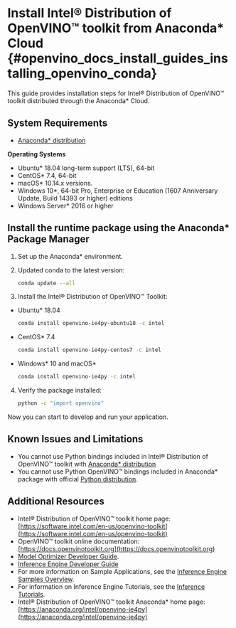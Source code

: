 # Install Intel® Distribution of OpenVINO™ toolkit from Anaconda* Cloud {#openvino_docs_install_guides_installing_openvino_conda}

This guide provides installation steps for Intel® Distribution of OpenVINO™ toolkit distributed through the Anaconda* Cloud.


## System Requirements

 - [Anaconda* distribution](https://www.anaconda.com/products/individual/)

**Operating Systems**

- Ubuntu* 18.04 long-term support (LTS), 64-bit
- CentOS* 7.4, 64-bit
- macOS* 10.14.x versions. 
- Windows 10*, 64-bit Pro, Enterprise or Education (1607 Anniversary Update, Build 14393 or higher) editions
- Windows Server* 2016 or higher



## Install the runtime package using the Anaconda* Package Manager

1. Set up the Anaconda* environment. 

2. Updated conda to the latest version:
   ```sh
   conda update --all
   ```
3. Install the Intel® Distribution of OpenVINO™ Toolkit:
 - Ubuntu* 18.04 
   ```sh
   conda install openvino-ie4py-ubuntu18 -c intel
   ```
 - CentOS* 7.4 
   ```sh
   conda install openvino-ie4py-centos7 -c intel
   ```
 - Windows* 10 and macOS*
   ```sh
   conda install openvino-ie4py -c intel
   ```
4. Verify the package installed:
   ```sh
   python -c "import openvino"
   ```
   
Now you can start to develop and run your application.


## Known Issues and Limitations

- You cannot use Python bindings included in  Intel® Distribution of OpenVINO™ toolkit  with  [Anaconda* distribution](https://www.anaconda.com/products/individual/)
- You cannot use Python OpenVINO™ bindings included in Anaconda* package with official  [Python distribution](https://https://www.python.org/).


## Additional Resources

- Intel® Distribution of OpenVINO™ toolkit home page: [https://software.intel.com/en-us/openvino-toolkit](https://software.intel.com/en-us/openvino-toolkit)
- OpenVINO™ toolkit online documentation: [https://docs.openvinotoolkit.org](https://docs.openvinotoolkit.org)
- [Model Optimizer Developer Guide](https://docs.openvinotoolkit.org/latest/_docs_MO_DG_Deep_Learning_Model_Optimizer_DevGuide.html).
- [Inference Engine Developer Guide](https://docs.openvinotoolkit.org/latest/_docs_IE_DG_Deep_Learning_Inference_Engine_DevGuide.html)
- For more information on Sample Applications, see the [Inference Engine Samples Overview](https://docs.openvinotoolkit.org/latest/_docs_IE_DG_Samples_Overview.html).
- For information on Inference Engine Tutorials, see the [Inference Tutorials](https://github.com/intel-iot-devkit/inference-tutorials-generic).
- Intel® Distribution of OpenVINO™ toolkit Anaconda* home page: [https://anaconda.org/intel/openvino-ie4py](https://anaconda.org/intel/openvino-ie4py)

